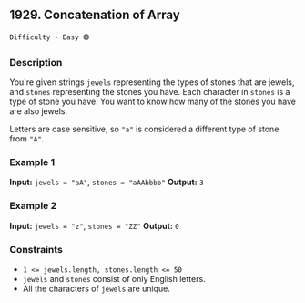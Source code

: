 ## 1929. Concatenation of Array

`Difficulty - Easy 🟢`

### **Description**

You're given strings `jewels` representing the types of stones that are jewels, and `stones` representing the stones you have. Each character in `stones` is a type of stone you have. You want to know how many of the stones you have are also jewels.

Letters are case sensitive, so `"a"` is considered a different type of stone from `"A"`.


### Example 1

**Input:**
`jewels = "aA"`, `stones = "aAAbbbb"`
**Output:**
`3`


### Example 2

**Input:**
`jewels = "z"`, `stones = "ZZ"`
**Output:**
`0`


### Constraints

* `1 <= jewels.length, stones.length <= 50`
* `jewels` and `stones` consist of only English letters.
* All the characters of `jewels` are unique.

